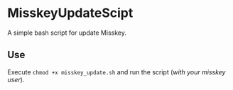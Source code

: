 # MisskeyUpdateScipt
A simple bash script for update Misskey.

## Use

Execute `chmod +x misskey_update.sh` and run the script (*with your misskey user*).
